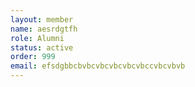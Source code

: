 ```yaml
---
layout: member
name: aesrdgtfh
role: Alumni
status: active
order: 999
email: efsdgbbcbvbcvbcvbcvbcvbccvbcvbvb
---
```

